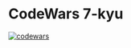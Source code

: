 # CodeWars 7-kyu
[![codewars](https://www.codewars.com/users/ginger-katty/badges/large)](https://www.codewars.com/users/ginger-katty)  
